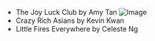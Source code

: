 - The Joy Luck Club by Amy Tan
![Image](main/lab2-git-markdown/images/the-joy-luck-club.jpg)
- Crazy Rich Asians by Kevin Kwan
- Little Fires Everywhere by Celeste Ng